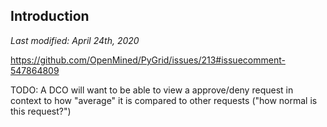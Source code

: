 ## Introduction

_Last modified: April 24th, 2020_

https://github.com/OpenMined/PyGrid/issues/213#issuecomment-547864809

TODO: A DCO will want to be able to view a approve/deny request in context to how "average" it is compared to other requests ("how normal is this request?")
